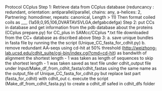 Protocol CCplus
Step 1: Retrieve data from CCplus database (reduncancy : redundant, orientation: antiparallel/parallel, chains: any, a-helices: 2, Partnering: homodimer, repeats: canonical, Length > 11)
Then format coiled coils as <pdbID>,<coiledcoilID>,<start>,<finish>,<sequence>,<register> (1a59,0,95,106,DVARTAVSVLGA,defgabcdefga)
Step 2: put CCs in database and get information from the pdb database about the proteins (CCplus prepare.py) for CC_plus in SAMcc/CCplus *.txt file downloaded from the CC+ database as discribed above
Step 3: a. save unique bundles in fasta file by running the  the script (Unique_CC_fasta_for_cdhit.py)
	b. remove redundant AA-seqs using cd-hit at 50% threshold (http://weizhong-lab.ucsd.edu/cdhit_suite/cgi-bin/index.cgi?cmd=cd-hit)
		as bandwith of alignment the shortest length - 1 was taken
		as length of sequences to skip the shortest length - 1 was taken
		saved as text file under cdhit_output file under Input/Make_df_from_cdhit_fasta/cdhit_fastas using the same name as the output_file of Unique_CC_fasta_for_cdhit.py but replace last part (fasta_for_cdhit) with cdhit_out 
	c. execute the script (Make_df_from_cdhit_fasta.py) to create a cdhit_df safed in cdhit_dfs folder 
